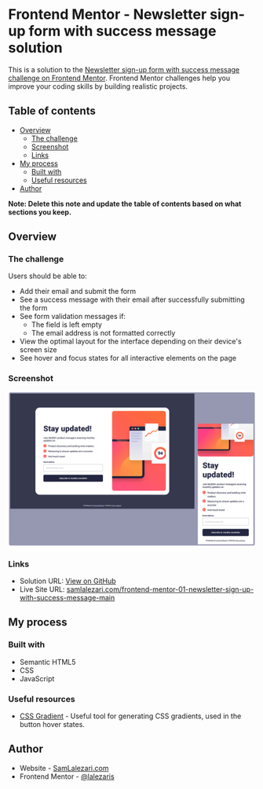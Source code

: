 # Frontend Mentor - Newsletter sign-up form with success message solution

This is a solution to the [Newsletter sign-up form with success message challenge on Frontend Mentor](https://www.frontendmentor.io/challenges/newsletter-signup-form-with-success-message-3FC1AZbNrv). Frontend Mentor challenges help you improve your coding skills by building realistic projects.

## Table of contents

- [Overview](#overview)
  - [The challenge](#the-challenge)
  - [Screenshot](#screenshot)
  - [Links](#links)
- [My process](#my-process)
  - [Built with](#built-with)
  - [Useful resources](#useful-resources)
- [Author](#author)

**Note: Delete this note and update the table of contents based on what sections you keep.**

## Overview

### The challenge

Users should be able to:

- Add their email and submit the form
- See a success message with their email after successfully submitting the form
- See form validation messages if:
  - The field is left empty
  - The email address is not formatted correctly
- View the optimal layout for the interface depending on their device's screen size
- See hover and focus states for all interactive elements on the page

### Screenshot

![screenshot showing mobile and desktop views](./design/screenshot.png)

### Links

- Solution URL: [View on GitHub](https://github.com/lalezaris/frontend-mentor-01-newsletter-sign-up-with-success-message-main)
- Live Site URL: [samlalezari.com/frontend-mentor-01-newsletter-sign-up-with-success-message-main](https://samlalezari.com/frontend-mentor-01-newsletter-sign-up-with-success-message-main/)

## My process

### Built with

- Semantic HTML5
- CSS
- JavaScript

### Useful resources

- [CSS Gradient](https://cssgradient.io/) - Useful tool for generating CSS gradients, used in the button hover states.

## Author

- Website - [SamLalezari.com](https://www.samlalezari.com)
- Frontend Mentor - [@lalezaris](https://www.frontendmentor.io/profile/lalezaris)
